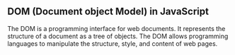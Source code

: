 ## DOM (Document object Model) in JavaScript
The DOM is a programming interface for web documents.
It represents the structure of a document as a tree of objects.
The DOM allows programming languages to manipulate the structure, style, and content of web pages.